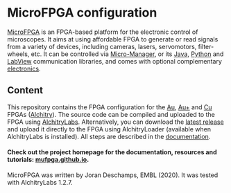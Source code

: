 
# MicroFPGA configuration

[MicroFPGA](https://mufpga.github.io) is an FPGA-based platform for the electronic control of microscopes. It aims at using affordable FPGA to generate or read signals from a variety of devices, including cameras, lasers, servomotors, filter-wheels, etc. It can be controlled via [Micro-Manager](https://micro-manager.org/), or its [Java](https://github.com/mufpga/MicroFPGA-java), [Python](https://github.com/mufpga/MicroFPGA-py) and [LabView](https://github.com/mufpga/MicroFPGA-labview) communication libraries, and comes with optional complementary [electronics](https://github.com/mufpga/MicroFPGA-electronics).

## Content

This repository contains the FPGA configuration for the [Au](https://www.sparkfun.com/products/16527), [Au+](https://www.sparkfun.com/products/17514) and [Cu](https://www.sparkfun.com/products/16526) FPGAs ([Alchitry](https://alchitry.com/)). The source code can be compiled and uploaded to the FPGA using [AlchitryLabs](https://alchitry.com/alchitry-labs). Alternatively, you can download the [latest release](https://github.com/mufpga/MicroFPGA/releases) and upload it directly to the FPGA using AlchitryLoader (available when AlchitryLabs is installed). All steps are described in the [documentation](https://mufpga.github.io/2_installing_microfpga.html).

#### Check out the project homepage for the documentation, resources and tutorials: [mufpga.github.io](https://mufpga.github.io).

MicroFPGA was written by Joran Deschamps, EMBL (2020). It was tested with AlchitryLabs 1.2.7.
